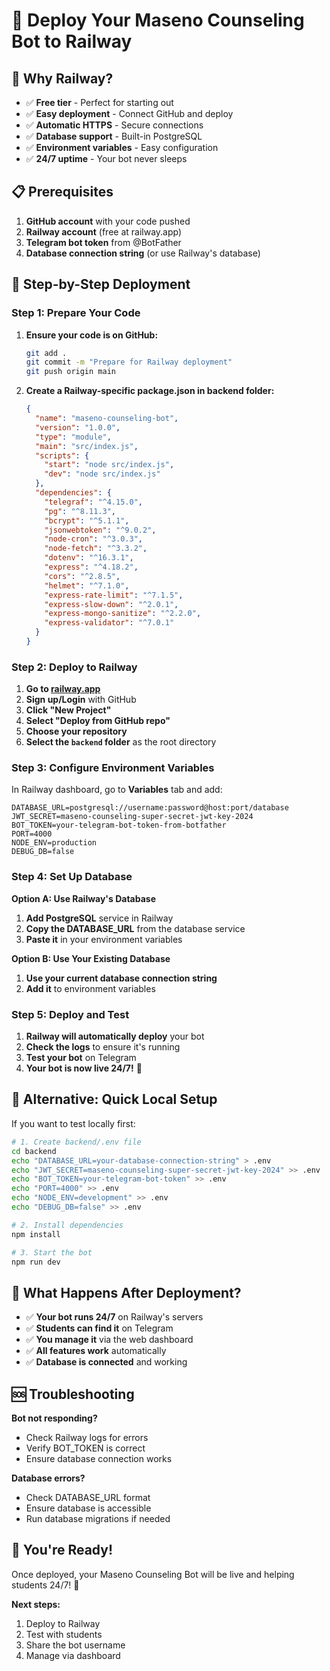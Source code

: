 # 🚀 Deploy Your Maseno Counseling Bot to Railway

## 🎯 Why Railway?

- ✅ **Free tier** - Perfect for starting out
- ✅ **Easy deployment** - Connect GitHub and deploy
- ✅ **Automatic HTTPS** - Secure connections
- ✅ **Database support** - Built-in PostgreSQL
- ✅ **Environment variables** - Easy configuration
- ✅ **24/7 uptime** - Your bot never sleeps

## 📋 Prerequisites

1. **GitHub account** with your code pushed
2. **Railway account** (free at railway.app)
3. **Telegram bot token** from @BotFather
4. **Database connection string** (or use Railway's database)

## 🚀 Step-by-Step Deployment

### Step 1: Prepare Your Code

1. **Ensure your code is on GitHub:**
   ```bash
   git add .
   git commit -m "Prepare for Railway deployment"
   git push origin main
   ```

2. **Create a Railway-specific package.json in backend folder:**
   ```json
   {
     "name": "maseno-counseling-bot",
     "version": "1.0.0",
     "type": "module",
     "main": "src/index.js",
     "scripts": {
       "start": "node src/index.js",
       "dev": "node src/index.js"
     },
     "dependencies": {
       "telegraf": "^4.15.0",
       "pg": "^8.11.3",
       "bcrypt": "^5.1.1",
       "jsonwebtoken": "^9.0.2",
       "node-cron": "^3.0.3",
       "node-fetch": "^3.3.2",
       "dotenv": "^16.3.1",
       "express": "^4.18.2",
       "cors": "^2.8.5",
       "helmet": "^7.1.0",
       "express-rate-limit": "^7.1.5",
       "express-slow-down": "^2.0.1",
       "express-mongo-sanitize": "^2.2.0",
       "express-validator": "^7.0.1"
     }
   }
   ```

### Step 2: Deploy to Railway

1. **Go to [railway.app](https://railway.app)**
2. **Sign up/Login** with GitHub
3. **Click "New Project"**
4. **Select "Deploy from GitHub repo"**
5. **Choose your repository**
6. **Select the `backend` folder** as the root directory

### Step 3: Configure Environment Variables

In Railway dashboard, go to **Variables** tab and add:

```env
DATABASE_URL=postgresql://username:password@host:port/database
JWT_SECRET=maseno-counseling-super-secret-jwt-key-2024
BOT_TOKEN=your-telegram-bot-token-from-botfather
PORT=4000
NODE_ENV=production
DEBUG_DB=false
```

### Step 4: Set Up Database

**Option A: Use Railway's Database**
1. **Add PostgreSQL** service in Railway
2. **Copy the DATABASE_URL** from the database service
3. **Paste it** in your environment variables

**Option B: Use Your Existing Database**
1. **Use your current database connection string**
2. **Add it** to environment variables

### Step 5: Deploy and Test

1. **Railway will automatically deploy** your bot
2. **Check the logs** to ensure it's running
3. **Test your bot** on Telegram
4. **Your bot is now live 24/7!** 🎉

## 🔧 Alternative: Quick Local Setup

If you want to test locally first:

```bash
# 1. Create backend/.env file
cd backend
echo "DATABASE_URL=your-database-connection-string" > .env
echo "JWT_SECRET=maseno-counseling-super-secret-jwt-key-2024" >> .env
echo "BOT_TOKEN=your-telegram-bot-token" >> .env
echo "PORT=4000" >> .env
echo "NODE_ENV=development" >> .env
echo "DEBUG_DB=false" >> .env

# 2. Install dependencies
npm install

# 3. Start the bot
npm run dev
```

## 🎯 What Happens After Deployment?

- ✅ **Your bot runs 24/7** on Railway's servers
- ✅ **Students can find it** on Telegram
- ✅ **You manage it** via the web dashboard
- ✅ **All features work** automatically
- ✅ **Database is connected** and working

## 🆘 Troubleshooting

**Bot not responding?**
- Check Railway logs for errors
- Verify BOT_TOKEN is correct
- Ensure database connection works

**Database errors?**
- Check DATABASE_URL format
- Ensure database is accessible
- Run database migrations if needed

## 🎉 You're Ready!

Once deployed, your Maseno Counseling Bot will be live and helping students 24/7! 🚀

**Next steps:**
1. Deploy to Railway
2. Test with students
3. Share the bot username
4. Manage via dashboard
